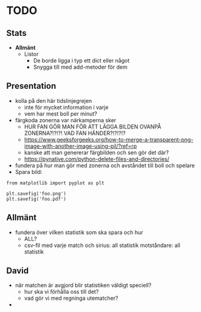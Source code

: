 # TODO
## Stats
* **Allmänt**
  * Listor
    * De borde ligga i typ ett dict eller något
    * Snygga till med add-metoder för dem

## Presentation
* kolla på den här tidslinjegrejen
  * inte för mycket information i varje 
  * vem har mest boll per minut?
* färgkoda zonerna var närkamperna sker
  * HUR FAN GÖR MAN FÖR ATT LÄGGA BILDEN OVANPÅ ZONERNA?!?!?! VAD FAN HÄNDER?!?!?!?
  * https://www.geeksforgeeks.org/how-to-merge-a-transparent-png-image-with-another-image-using-pil/?ref=rp
  * kanske att man genererar färgbilden och sen gör det där? 
  * https://pynative.com/python-delete-files-and-directories/
* fundera på hur man gör med zonerna och avståndet till boll och spelare
* Spara bild:
```
from matplotlib import pyplot as plt

plt.savefig('foo.png')
plt.savefig('foo.pdf')
```
## Allmänt 
* fundera över vilken statistik som ska spara och hur 
  * ALL? 
  * csv-fil med varje match och sirius: all statistik motståndare: all statistik 


## David
* när matchen är avgjord blir statistiken väldigt speciell? 
  * hur ska vi förhålla oss till det? 
  * vad gör vi med regninga utematcher?
* 
